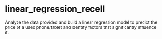 # linear_regression_recell
Analyze the data provided and build a linear regression model to predict the price of a used phone/tablet and identify factors that significantly influence it.
